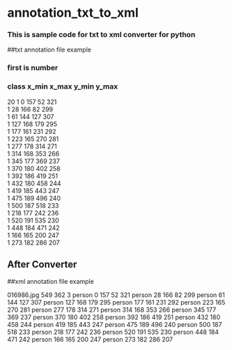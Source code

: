 # annotation_txt_to_xml

### This is sample code for txt to xml converter for python


##txt annotation file example
### first is number
### class x_min x_max y_min y_max
20
1 0 157 52 321  
1 28 166 82 299  
1 61 144 127 307  
1 127 168 179 295  
1 177 161 231 292  
1 223 165 270 281  
1 277 178 314 271  
1 314 168 353 266  
1 345 177 369 237  
1 370 180 402 258  
1 392 186 419 251  
1 432 180 458 244  
1 419 185 443 247  
1 475 189 496 240  
1 500 187 518 233  
1 218 177 242 236  
1 520 191 535 230  
1 448 184 471 242  
1 166 165 200 247  
1 273 182 286 207  

## After Converter
##xml annotation file example

<annotatioin>  
  <filename>016986.jpg</filename>  
  <size>  
    <width>549</width>  
    <height>362</height>  
    <depth>3</depth>  
  </size>  
  <object>  
    <name>person</name>  
    <bndbox>  
      <xmin>0</xmin>  
      <ymin>157</ymin>  
      <xmax>52</xmax>  
      <ymax>321</ymax>  
    </bndbox>  
  </object>  
  <object>  
    <name>person</name>  
    <bndbox>  
      <xmin>28</xmin>  
      <ymin>166</ymin>  
      <xmax>82</xmax>  
      <ymax>299</ymax>  
    </bndbox>  
  </object>  
  <object>  
    <name>person</name>  
    <bndbox>  
      <xmin>61</xmin>  
      <ymin>144</ymin>  
      <xmax>127</xmax>  
      <ymax>307</ymax>  
    </bndbox>  
  </object>  
  <object>  
    <name>person</name>  
    <bndbox>  
      <xmin>127</xmin>  
      <ymin>168</ymin>  
      <xmax>179</xmax>  
      <ymax>295</ymax>  
    </bndbox>  
  </object>  
  <object>  
    <name>person</name>  
    <bndbox>  
      <xmin>177</xmin>  
      <ymin>161</ymin>  
      <xmax>231</xmax>  
      <ymax>292</ymax>  
    </bndbox>  
  </object>  
  <object>  
    <name>person</name>  
    <bndbox>  
      <xmin>223</xmin>  
      <ymin>165</ymin>  
      <xmax>270</xmax>  
      <ymax>281</ymax>  
    </bndbox>  
  </object>  
  <object>  
    <name>person</name>  
    <bndbox>  
      <xmin>277</xmin>  
      <ymin>178</ymin>  
      <xmax>314</xmax>  
      <ymax>271</ymax>  
    </bndbox>  
  </object>  
  <object>  
    <name>person</name>  
    <bndbox>  
      <xmin>314</xmin>  
      <ymin>168</ymin>  
      <xmax>353</xmax>  
      <ymax>266</ymax>  
    </bndbox>  
  </object>  
  <object>  
    <name>person</name>  
    <bndbox>  
      <xmin>345</xmin>  
      <ymin>177</ymin>  
      <xmax>369</xmax>  
      <ymax>237</ymax>  
    </bndbox>  
  </object>  
  <object>  
    <name>person</name>  
    <bndbox>  
      <xmin>370</xmin>  
      <ymin>180</ymin>  
      <xmax>402</xmax>  
      <ymax>258</ymax>  
    </bndbox>  
  </object>  
  <object>  
    <name>person</name>  
    <bndbox>  
      <xmin>392</xmin>  
      <ymin>186</ymin>  
      <xmax>419</xmax>  
      <ymax>251</ymax>  
    </bndbox>  
  </object>  
  <object>  
    <name>person</name>  
    <bndbox>  
      <xmin>432</xmin>  
      <ymin>180</ymin>  
      <xmax>458</xmax>  
      <ymax>244</ymax>  
    </bndbox>  
  </object>  
  <object>  
    <name>person</name>  
    <bndbox>  
      <xmin>419</xmin>  
      <ymin>185</ymin>  
      <xmax>443</xmax>  
      <ymax>247</ymax>  
    </bndbox>  
  </object>  
  <object>  
    <name>person</name>  
    <bndbox>  
      <xmin>475</xmin>  
      <ymin>189</ymin>  
      <xmax>496</xmax>  
      <ymax>240</ymax>  
    </bndbox>  
  </object>  
  <object>  
    <name>person</name>  
    <bndbox>  
      <xmin>500</xmin>  
      <ymin>187</ymin>  
      <xmax>518</xmax>  
      <ymax>233</ymax>  
    </bndbox>  
  </object>  
  <object>  
    <name>person</name>  
    <bndbox>  
      <xmin>218</xmin>  
      <ymin>177</ymin>  
      <xmax>242</xmax>  
      <ymax>236</ymax>  
    </bndbox>  
  </object>  
  <object>  
    <name>person</name>  
    <bndbox>  
      <xmin>520</xmin>  
      <ymin>191</ymin>  
      <xmax>535</xmax>  
      <ymax>230</ymax>  
    </bndbox>  
  </object>  
  <object>  
    <name>person</name>  
    <bndbox>  
      <xmin>448</xmin>  
      <ymin>184</ymin>  
      <xmax>471</xmax>  
      <ymax>242</ymax>  
    </bndbox>  
  </object>  
  <object>  
    <name>person</name>  
    <bndbox>  
      <xmin>166</xmin>  
      <ymin>165</ymin>  
      <xmax>200</xmax>  
      <ymax>247</ymax>  
    </bndbox>  
  </object>  
  <object>  
    <name>person</name>  
    <bndbox>  
      <xmin>273</xmin>  
      <ymin>182</ymin>  
      <xmax>286</xmax>  
      <ymax>207</ymax>  
    </bndbox>  
  </object>  
</annotatioin>  
